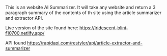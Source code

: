 This is an website AI Summarizer. It will take any website and return a 3 paragraph summary of the contents of th site using the article summarizer and extractor API.

Live version of the site found here: https://iridescent-blini-f10700.netlify.app/

API found https://rapidapi.com/restyler/api/article-extractor-and-summarizer
